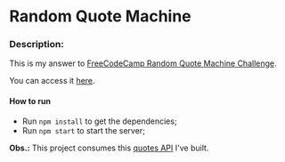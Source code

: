 # Random Quote Machine

### Description:

This is my answer to [FreeCodeCamp Random Quote Machine Challenge](https://www.freecodecamp.org/learn/front-end-libraries/front-end-libraries-projects/build-a-random-quote-machine).

You can access it [here](https://fcc-randomquote-machine.glitch.me/).

#### How to run

* Run `npm install` to get the dependencies;
* Run `npm start` to start the server;

__Obs.:__ This project consumes this [quotes API](https://github.com/lucas-rodrigues20/random-quote-api) I've built.
